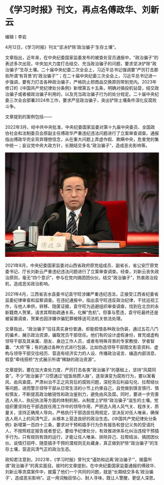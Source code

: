 # 《学习时报》刊文，再点名傅政华、刘新云

编辑丨李岩

4月12日，《学习时报》刊文“坚决铲除‘政治骗子’生存土壤”。

文章指出，近年来，在中央纪委国家监委发布的被查处官员通报中，“政治骗子”的表述多次出现，中央加大力度打击结交、充当政治骗子的问题，要求坚决铲除“政治骗子”生存土壤。二十届中央纪委二次全会上，习近平总书记强调要“严厉打击那些所谓‘有背景’的‘政治骗子’”；在二十届中央纪委三次全会上，习近平总书记进一步强调，要有力打击各种政治骗子，严格防止把商品交换原则带到党内。2023年修订的《中国共产党纪律处分条例》新增第五十五条，明确对搞投机钻营，结交政治骗子或者被政治骗子利用的，以及充当政治骗子行为的处分规定。二十届中央纪委三次全会部署2024年工作，要求严惩政治骗子，突出铲除土壤条件深化反腐败斗争。

文章提到的案例包括——

2022年3月，经中共中央批准，中央纪委国家监委对第十九届中央委员、全国政协社会和法制委员会原副主任傅政华严重违纪违法问题进行了立案审查调查。通报指出傅政华完全背弃理想信念，从在重大问题上弄虚作假、欺瞒中央，危害党的集中统一；妄议党中央大政方针，长期结交多名“政治骗子”，造成恶劣影响等。

![46c9923454614a3cf89b8a7cc0a2b21b.jpg](https://raw.githubusercontent.com/qqhsx/qqnews_image/main/2024/04/13/《学习时报》刊文，再点名傅政华、刘新云/46c9923454614a3cf89b8a7cc0a2b21b.jpg)

2021年8月，中央纪委国家监委对山西省政府原党组成员、副省长，省公安厅原党委书记、厅长刘新云严重违纪违法问题进行了立案审查调查。经查，刘新云丧失政治原则，毫无“四个意识”，参与在党内搞团团伙伙，结交“政治骗子”，热衷政治投机，造成恶劣政治影响。

2021年4月，江西省吉水县委书记袁守旺涉嫌严重违纪违法，正接受江西省纪委省监委纪律审查和监察调查。在违纪通报中，指出袁守旺违反政治纪律，干扰巡视工作，与他人串供，转移、隐匿证据，袁守旺为逃避组织审查调查，找到在北京的永新籍商人贺某，请求其帮助疏通关系，化解“危机”。但事与愿违，袁守旺最终还是被留置调查，贺某也因涉嫌诈骗犯罪被移送司法机关依法处理。

文章指出，“政治骗子”往往真实身份普通，却能假借各种政治伪装，通过五花八门的骗术，展示政治资源，骗取党员干部信任。他们有的设计虚假身份，冒充或虚构领导干部及其亲属、朋友、身边工作人员，或者有特殊背景的专家教授、学者智囊、“大师”等；有的通过各种方式进行包装，比如伪造领导干部图文影音资料、虚构与领导干部交往经历、营造有经济实力的人设、传播政治谣言、编造内部消息、假意“牵线搭桥”方式展示所谓“稀缺的政治资源”。

文章提到，要在加大查处力度，严厉打击各类“政治骗子”的基础上，坚持“风腐同查”。不少“政治骗子”习惯通过“组饭局攒人脉”，逐渐演变为腐败行为，要以案看风、由风查腐，严肃纠治不正之风背后的腐败问题，深挖背后利益勾兑、拉帮结伙等问题，进而警示领导干部从日常生活的小节上约束自己，自觉做到慎言慎行、慎权慎友，不断提高政治敏锐性和政治鉴别力，避免由风及腐。同时，要进一步完善选人用人、执纪执法等方面的体制机制，从制度上铲除“政治骗子”滋生的土壤。党组织要坚持在干部选拔任用工作中的领导作用，严把选人用人风气关、程序关、质量关，坚持正确用人导向，严格执行干部选拔任用规定，坚决反对任人唯亲，确保选人用人上的风清气正，从根本上营造良好的政治生态。《中国共产党纪律处分条例》新增第一百四十三条，要求对干预和插手行为负有报告和登记义务的受请托人，不按照规定报告或者登记，要给予纪律处分，有效推进体系化纠治违规干预插手行为。只有规则有效的运行，才能让任人唯亲、排除异己、拉帮结派、搞团团伙伙、说情打招呼、随意插手干预的潜规则无处藏身，真正做到铲除“政治骗子”的生存土壤，营造风清气正的政治生态。

政知君注意到，2022年，《学习时报》曾刊文“谨防和远离‘政治骗子’”，揭露所谓“政治骗子”的真实面目。彼时的文章提到，在中央纪委国家监委通报的傅政华、刘新云等贪腐案件中，披露了他们一个共同的问题，就是“长期结交多名‘政治骗子’，造成恶劣影响”。这一用词触目惊心、耐人寻味，既让人警醒，更促人深思。

